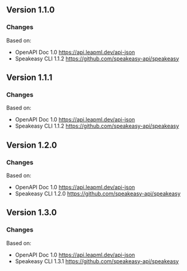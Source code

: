 

## Version 1.1.0
### Changes
Based on:
- OpenAPI Doc 1.0 https://api.leapml.dev/api-json
- Speakeasy CLI 1.1.2 https://github.com/speakeasy-api/speakeasy

## Version 1.1.1
### Changes
Based on:
- OpenAPI Doc 1.0 https://api.leapml.dev/api-json
- Speakeasy CLI 1.1.2 https://github.com/speakeasy-api/speakeasy

## Version 1.2.0
### Changes
Based on:
- OpenAPI Doc 1.0 https://api.leapml.dev/api-json
- Speakeasy CLI 1.2.0 https://github.com/speakeasy-api/speakeasy

## Version 1.3.0
### Changes
Based on:
- OpenAPI Doc 1.0 https://api.leapml.dev/api-json
- Speakeasy CLI 1.3.1 https://github.com/speakeasy-api/speakeasy